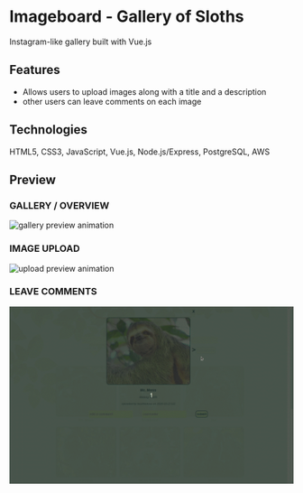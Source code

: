 # Imageboard - Gallery of Sloths
Instagram-like gallery built with Vue.js

## Features
* Allows users to upload images along with a title and a
description
* other users can leave comments on each
image

## Technologies
HTML5, CSS3, JavaScript, Vue.js, Node.js/Express,
PostgreSQL, AWS

## Preview

### GALLERY / OVERVIEW

<img src="./public/preview/imageboard_gallery.gif" alt="gallery preview animation">

### IMAGE UPLOAD

<img src="./public/preview/imageboard_upload.gif" alt="upload preview animation">

### LEAVE COMMENTS

<img src="./public/preview/imageboard_comment.gif" alt="comment preview animation">
